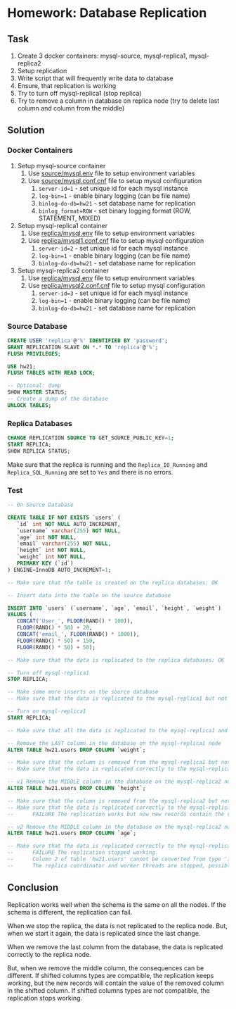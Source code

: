 # Homework: Database Replication

## Task

1. Create 3 docker containers: mysql-source, mysql-replica1, mysql-replica2
2. Setup replication
3. Write script that will frequently write data to database 
4. Ensure, that replication is working 
5. Try to turn off mysql-replica1 (stop replica)
6. Try to remove a column in  database on replica node (try to delete last column and column from the middle)

## Solution

### Docker Containers

1. Setup mysql-source container
   1. Use [source/mysql.env](./source/mysql.env) file to setup environment variables
   2. Use [source/mysql.conf.cnf](./source/mysql.conf.cnf) file to setup mysql configuration
      1. `server-id=1` - set unique id for each mysql instance
      2. `log-bin=1` - enable binary logging (can be file name)
      3. `binlog-do-db=hw21` - set database name for replication
      4. `binlog_format=ROW` - set binary logging format (ROW, STATEMENT, MIXED)
2. Setup mysql-replica1 container
   1. Use [replica/mysql.env](./replica/mysql.env) file to setup environment variables
   2. Use [replica/mysql1.conf.cnf](./replica/mysql1.conf.cnf) file to setup mysql configuration
      1. `server-id=2` - set unique id for each mysql instance
      2. `log-bin=1` - enable binary logging (can be file name)
      3. `binlog-do-db=hw21` - set database name for replication
3. Setup mysql-replica2 container
   1. Use [replica/mysql.env](./replica/mysql.env) file to setup environment variables
   2. Use [replica/mysql2.conf.cnf](./replica/mysql2.conf.cnf) file to setup mysql configuration
      1. `server-id=3` - set unique id for each mysql instance
      2. `log-bin=1` - enable binary logging (can be file name)
      3. `binlog-do-db=hw21` - set database name for replication

### Source Database

```sql
CREATE USER 'replica'@'%' IDENTIFIED BY 'password';
GRANT REPLICATION SLAVE ON *.* TO 'replica'@'%';
FLUSH PRIVILEGES;

USE hw21;
FLUSH TABLES WITH READ LOCK;

-- Optional: dump
SHOW MASTER STATUS;
-- Create a dump of the database 
UNLOCK TABLES;
```

### Replica Databases

```sql
CHANGE REPLICATION SOURCE TO GET_SOURCE_PUBLIC_KEY=1;
START REPLICA;
SHOW REPLICA STATUS;
```

Make sure that the replica is running and the `Replica_IO_Running` and `Replica_SQL_Running` are set to `Yes` and there is no errors.

### Test

```sql
-- On Source Database

CREATE TABLE IF NOT EXISTS `users` (
   `id` int NOT NULL AUTO_INCREMENT,
   `username` varchar(255) NOT NULL,
   `age` int NOT NULL,
   `email` varchar(255) NOT NULL,
   `height` int NOT NULL,
   `weight` int NOT NULL,
   PRIMARY KEY (`id`)
) ENGINE=InnoDB AUTO_INCREMENT=1;

-- Make sure that the table is created on the replica databases: OK

-- Insert data into the table on the source database

INSERT INTO `users` (`username`, `age`, `email`, `height`, `weight`)
VALUES (
   CONCAT('User_', FLOOR(RAND() * 100)),
   FLOOR(RAND() * 50) + 20,
   CONCAT('email_', FLOOR(RAND() * 1000)),
   FLOOR(RAND() * 50) + 150,
   FLOOR(RAND() * 50) + 50);

-- Make sure that the data is replicated to the replica databases: OK

-- Turn off mysql-replica1
STOP REPLICA;

-- Make some more inserts on the source database
-- Make sure that the data is replicated to the mysql-replica1 but not to the mysql-replica2: OK

-- Turn on mysql-replica1
START REPLICA;

-- Make sure that all the data is replicated to the mysql-replica1 and mysql-replica2: OK

-- Remove the LAST column in the database on the mysql-replica1 node
ALTER TABLE hw21.users DROP COLUMN `weight`;

-- Make sure that the column is removed from the mysql-replica1 but not from the mysql-replica2: OK
-- Make sure that the data is replicated correctly to the mysql-replica1: OK

-- v1 Remove the MIDDLE column in the database on the mysql-replica2 node
ALTER TABLE hw21.users DROP COLUMN `height`;

-- Make sure that the column is removed from the mysql-replica2 but not from the mysql-replica1: OK
-- Make sure that the data is replicated correctly to the mysql-replica2:
--      FAILURE The replication works but now new records contain the value of `height` column in `weight` column

-- v2 Remove the MIDDLE column in the database on the mysql-replica2 node
ALTER TABLE hw21.users DROP COLUMN `age`;

-- Make sure that the data is replicated correctly to the mysql-replica2:
--      FAILURE The replication stopped working.
--      Column 2 of table 'hw21.users' cannot be converted from type 'int' to type 'varchar(1020(bytes) utf8mb4)'
--      The replica coordinator and worker threads are stopped, possibly leaving data in inconsistent state.
```

## Conclusion

Replication works well when the schema is the same on all the nodes. If the schema is different, the replication can fail.

When we stop the replica, the data is not replicated to the replica node. But, when we start it again, the data is replicated since the last change.

When we remove the last column from the database, the data is replicated correctly to the replica node.

But, when we remove the middle column, the consequences can be different.
If shifted columns types are compatible, the replication keeps working, but the new records will contain the value of the removed column in the shifted column.
If shifted columns types are not compatible, the replication stops working.
